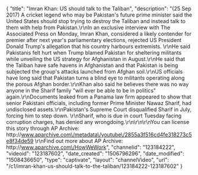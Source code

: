 {
    "title": "Imran Khan: US should talk to the Taliban",
    "description": "(25 Sep 2017) A cricket legend who may be Pakistan's future prime minister said the United States should stop trying to destroy the Taliban and instead talk to them with help from Pakistan.\r\nIn an exclusive interview with The Associated Press on Monday, Imran Khan, considered a likely contender for premier after next year's parliamentary elections, rejected US President Donald Trump's allegation that his country harbours extremists. \r\nHe said Pakistanis felt hurt when Trump blamed Pakistan for sheltering militants while unveiling the US strategy for Afghanistan in August.\r\nHe said that the Taliban have safe havens in Afghanistan and that Pakistan is being subjected the group's attacks launched from Afghan soil.\r\nUS officials have long said that Pakistan turns a blind eye to militants operating along the porous Afghan border.\r\nKhan also said he believes there was no way anyone in the Sharif family \"will ever be able to be in politics\" again.\r\nDocuments leaked from a Panama law firm appeared to show that senior Pakistani officials, including former Prime Minister Nawaz Sharif, had undisclosed assets.\r\nPakistan's Supreme Court disqualified Sharif in July, forcing him to step down. \r\nSharif, who is due in court Tuesday facing corruption charges, has denied any wrongdoing.\r\n\r\n\r\nYou can license this story through AP Archive: http:\/\/www.aparchive.com\/metadata\/youtube\/2855a3f516cd4fe318273c5e8f34de59 \r\nFind out more about AP Archive: http:\/\/www.aparchive.com\/HowWeWork",
    "channelid": "123184222",
    "videoid": "123187602",
    "date_created": "1506796296",
    "date_modified": "1508436650",
    "type": "captivate",
    "layout": "channelVideo",
    "url": "\/c1\/imran-khan-us-should-talk-to-the-taliban\/123184222-123187602"
}